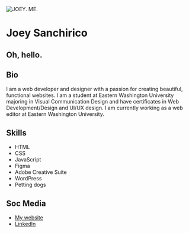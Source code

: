 ![JOEY. ME.](https://avatars.githubusercontent.com/u/145707725?v=4)

# Joey Sanchirico

## Oh, hello.

## Bio  
I am a web developer and designer with a passion for creating beautiful, functional websites. I am a student at Eastern Washington University majoring in Visual Communication Design and have certificates in Web Development/Design and UI/UX design. I am currently working as a web editor at Eastern Washington University.

## Skills
- HTML
- CSS
- JavaScript
- Figma
- Adobe Creative Suite
- WordPress
- Petting dogs

## Soc Media
* [My website](https://joeysanchirico.netlify.app/)
* [LinkedIn](https://www.linkedin.com/in/joseph-sanchirico-606aba2a1/)



 



